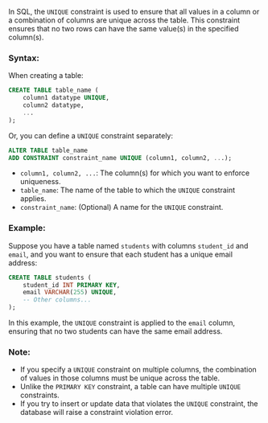 In SQL, the `UNIQUE` constraint is used to ensure that all values in a column or a combination of columns are unique across the table.
This constraint ensures that no two rows can have the same value(s) in the specified column(s).

### Syntax:

When creating a table:

```sql
CREATE TABLE table_name (
    column1 datatype UNIQUE,
    column2 datatype,
    ...
);
```

Or, you can define a `UNIQUE` constraint separately:

```sql
ALTER TABLE table_name
ADD CONSTRAINT constraint_name UNIQUE (column1, column2, ...);
```

- `column1, column2, ...`: The column(s) for which you want to enforce uniqueness.
- `table_name`: The name of the table to which the `UNIQUE` constraint applies.
- `constraint_name`: (Optional) A name for the `UNIQUE` constraint.

### Example:

Suppose you have a table named `students` with columns `student_id` and `email`, and you want to ensure that each student has a unique email address:

```sql
CREATE TABLE students (
    student_id INT PRIMARY KEY,
    email VARCHAR(255) UNIQUE,
    -- Other columns...
);
```

In this example, the `UNIQUE` constraint is applied to the `email` column, ensuring that no two students can have the same email address.

### Note:

- If you specify a `UNIQUE` constraint on multiple columns, the combination of values in those columns must be unique across the table.
- Unlike the `PRIMARY KEY` constraint, a table can have multiple `UNIQUE` constraints.
- If you try to insert or update data that violates the `UNIQUE` constraint, the database will raise a constraint violation error.
